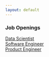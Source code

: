 ```yaml
---
layout: default
---
```


### Job Openings

[Data Scientist](data_scientist.html)  
[Software Engineer](software_engineer.html)  
[Product Engineer](product_manager.html)
